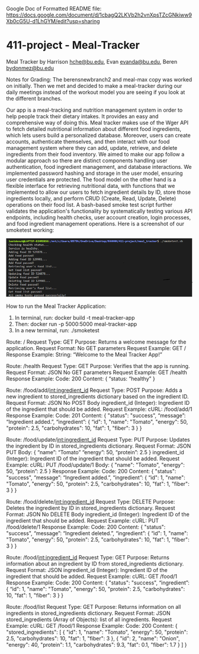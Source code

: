 Google Doc of Formatted README file: https://docs.google.com/document/d/1cbagQ2LKVb2h2vnXpsTZcGNkiww9Xb0cG5U-d1LhGYM/edit?usp=sharing

# 411-project    -    Meal-Tracker
Meal Tracker by
Harrison hche@bu.edu, 
Evan evanda@bu.edu,
Beren bydonmez@bu.edu

Notes for Grading: The berensnewbranch2 and meal-max copy was worked on initially. Then we met and decided to make a meal-tracker during our daily meetings instead of the workout model you are seeing if you look at the different branches. 

  Our app is a meal-tracking and nutrition management system in order to help people track their dietary intakes. It provides an easy and comprehensive way of doing this. Meal tracker makes use of the Wger API to fetch detailed nutritional information about different food ingredients, which lets users build a personalized database. Moreover, users can create accounts,  authenticate themselves, and then interact with our food management system where they can add, update, retrieve, and delete ingredients from their  food inventory. We aimed to make our app follow a modular approach so there are distinct components handling user authentication, food ingredient management, and database interactions. We implemented password hashing and storage in the user model, ensuring user credentials are protected. The food model on the other hand is a flexible interface for retrieving nutritional data, with functions that we implemented to  allow our users to fetch ingredient details by ID, store those ingredients locally, and perform  CRUD (Create, Read, Update, Delete) operations on their food list. A bash-based smoke test script further validates the application's functionality by systematically testing various API endpoints, including health checks, user account creation, login processes, and food ingredient management operations. Here is a screenshot of our smoketest working:

![smoketest image](smoketestscreenshotmealtracker.PNG)

How to run the Meal Tracker Application:
1. In terminal, run: docker build -t meal-tracker-app
2. Then: docker run -p 5000:5000 meal-tracker-app
3. In a new terminal, run: ./smoketest


Route: /
Request Type: GET
Purpose: Returns a welcome message for the application.
Request Format:
No GET parameters
Request Example:
GET /
Response Example:
String: “Welcome to the Meal Tracker App!”

Route: /health
Request Type: GET
Purpose: Verifies that the app is running.
Request Format: JSON
No GET parameters
Request Example:
GET /health
Response Example:
Code: 200
Content:
{ “status: “healthy” }

Route: /food/add/<int:ingredient_id>
Request Type: POST
Purpose: Adds a new ingredient to stored_ingredients dictionary based on the ingredient ID.
Request Format: JSON
No POST Body
ingredient_id (Integer): Ingredient ID of the ingredient that should be added.
Request Example:
cURL: /food/add/1
Response Example:
 Code: 201
 Content: 
{
"status": "success",
“message”: “Ingredient added.”,
“ingredient”: 
	{
		“id": 1,
"name": "Tomato",
"energy": 50,
"protein": 2.5,
"carbohydrates": 10,
"fat": 1,
"fiber": 3
}
			}

Route: /food/update/<int:ingredient_id>
Request Type: PUT
Purpose: Updates the ingredient by ID in stored_ingredients dictionary.
Request Format: JSON
PUT Body:
{
“name”: “Tomato”
	“energy”: 50,
	“protein”: 2.5
			}
ingredient_id (Integer): Ingredient ID of the ingredient that should be added.
Request Example:
cURL: PUT /food/update/1
Body:
{
"name": "Tomato",
"energy": 50,
“protein”: 2.5
}
Response Example:
 Code: 200
 Content: 
{
"status": "success",
“message”: “Ingredient added.”,
“ingredient”: 
	{
		“id": 1,
"name": "Tomato",
"energy": 50,
"protein": 2.5,
"carbohydrates": 10,
"fat": 1,
"fiber": 3
}
			}

Route: /food/delete/<int:ingredient_id>
Request Type: DELETE
Purpose: Deletes the ingredient by ID in stored_ingredients dictionary.
Request Format: JSON
No DELETE Body
ingredient_id (Integer): Ingredient ID of the ingredient that should be added.
Request Example:
cURL: PUT /food/delete/1
Response Example:
 Code: 200
 Content: 
{
"status": "success",
“message”: “Ingredient deleted.”,
“ingredient”: 
	{
		“id": 1,
"name": "Tomato",
"energy": 50,
"protein": 2.5,
"carbohydrates": 10,
"fat": 1,
"fiber": 3
}
			}

Route: /food/<int:ingredient_id>
Request Type: GET
Purpose: Returns information about an ingredient by ID from stored_ingredients dictionary.
Request Format: JSON
ingredient_id (Integer): Ingredient ID of the ingredient that should be added.
Request Example:
cURL: GET /food/1
Response Example:
 Code: 200
 Content: 
{
"status": "success",
“ingredient”: 
	{
		“id": 1,
"name": "Tomato",
"energy": 50,
"protein": 2.5,
"carbohydrates": 10,
"fat": 1,
"fiber": 3
}
			}

Route: /food/list
Request Type: GET
Purpose: Returns information on all ingredients in stored_ingredients dictionary.
Request Format: JSON
stored_ingredients (Array of Objects): list of all ingredients.
Request Example:
cURL: GET /food/1
Response Example:
 Code: 200
 Content: 
{
"stored_ingredients":
[
{
"id": 1,
"name": "Tomato",
"energy": 50,
"protein": 2.5,
"carbohydrates": 10,
"fat": 1,
"fiber": 3
},
{
"id": 2,
"name": "Onion",
"energy": 40,
"protein": 1.1,
"carbohydrates": 9.3,
"fat": 0.1,
"fiber": 1.7
}
]
}



